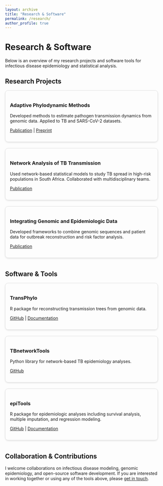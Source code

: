 ```yaml
---
layout: archive
title: "Research & Software"
permalink: /research/
author_profile: true
---
```


<h1>Research & Software</h1>
<p>Below is an overview of my research projects and software tools for infectious disease epidemiology and statistical analysis.</p>

<!-- Research Projects Section -->
<h2>Research Projects</h2>
<div style="display: flex; flex-wrap: wrap; gap: 20px;">

  <!-- Project Card 1 -->
  <div style="flex: 1 1 300px; border: 1px solid #ddd; border-radius: 10px; padding: 15px; box-shadow: 0 2px 5px rgba(0,0,0,0.1);">
    <h3>Adaptive Phylodynamic Methods</h3>
    <p>Developed methods to estimate pathogen transmission dynamics from genomic data. Applied to TB and SARS-CoV-2 datasets.</p>
    <p><a href="#">Publication</a> | <a href="#">Preprint</a></p>
  </div>

  <!-- Project Card 2 -->
  <div style="flex: 1 1 300px; border: 1px solid #ddd; border-radius: 10px; padding: 15px; box-shadow: 0 2px 5px rgba(0,0,0,0.1);">
    <h3>Network Analysis of TB Transmission</h3>
    <p>Used network-based statistical models to study TB spread in high-risk populations in South Africa. Collaborated with multidisciplinary teams.</p>
    <p><a href="#">Publication</a></p>
  </div>

  <!-- Project Card 3 -->
  <div style="flex: 1 1 300px; border: 1px solid #ddd; border-radius: 10px; padding: 15px; box-shadow: 0 2px 5px rgba(0,0,0,0.1);">
    <h3>Integrating Genomic and Epidemiologic Data</h3>
    <p>Developed frameworks to combine genomic sequences and patient data for outbreak reconstruction and risk factor analysis.</p>
    <p><a href="#">Publication</a></p>
  </div>

</div>

<!-- Software Tools Section -->
<h2 style="margin-top: 40px;">Software & Tools</h2>
<div style="display: flex; flex-wrap: wrap; gap: 20px;">

  <!-- Tool Card 1 -->
  <div style="flex: 1 1 250px; border: 1px solid #ddd; border-radius: 10px; padding: 15px; box-shadow: 0 2px 5px rgba(0,0,0,0.1);">
    <h3>TransPhylo</h3>
    <p>R package for reconstructing transmission trees from genomic data.</p>
    <p><a href="#">GitHub</a> | <a href="#">Documentation</a></p>
  </div>

  <!-- Tool Card 2 -->
  <div style="flex: 1 1 250px; border: 1px solid #ddd; border-radius: 10px; padding: 15px; box-shadow: 0 2px 5px rgba(0,0,0,0.1);">
    <h3>TBnetworkTools</h3>
    <p>Python library for network-based TB epidemiology analyses.</p>
    <p><a href="#">GitHub</a></p>
  </div>

  <!-- Tool Card 3 -->
  <div style="flex: 1 1 250px; border: 1px solid #ddd; border-radius: 10px; padding: 15px; box-shadow: 0 2px 5px rgba(0,0,0,0.1);">
    <h3>epiTools</h3>
    <p>R package for epidemiologic analyses including survival analysis, multiple imputation, and regression modeling.</p>
    <p><a href="#">GitHub</a> | <a href="#">Documentation</a></p>
  </div>

</div>

<!-- Collaboration Section -->
<h2 style="margin-top: 40px;">Collaboration & Contributions</h2>
<p>I welcome collaborations on infectious disease modeling, genomic epidemiology, and open-source software development. If you are interested in working together or using any of the tools above, please <a href="#">get in touch</a>.</p>
